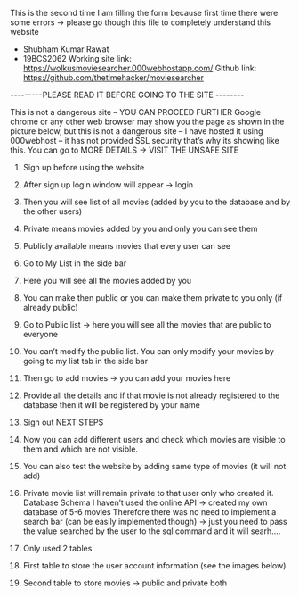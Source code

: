 This is the second time I am filling the form because first time there were some errors -> please go though this file to completely understand this website 
-	Shubham Kumar Rawat
-	19BCS2062
Working site link: https://wolkusmoviesearcher.000webhostapp.com/ 
Github link: https://github.com/thetimehacker/moviesearcher 

---------PLEASE READ IT BEFORE GOING TO THE SITE --------

This is not a dangerous site – YOU CAN PROCEED FURTHER
Google chrome or any other web browser may show you the page as shown in the picture below, but this is not a dangerous site – I have hosted it using 000webhost – it has not provided SSL security that’s why its showing like this. 
You can go to MORE DETAILS -> VISIT THE UNSAFE SITE
 
1.	Sign up before using the website
 

2.	After sign up login window will appear -> login 
3.	Then you will see list of all movies (added by you to the database and by the other users)
 
4.	Private means movies added by you and only you can see them 
5.	Publicly available means movies that every user can see
6.	Go to My List in the side bar
 
7.	Here you will see all the movies added by you 
8.	You can make then public or you can make them private to you only (if already public)
9.	Go to Public list -> here you will see all the movies that are public to everyone 
 
10.	 You can’t modify the public list. You can only modify your movies by going to my list tab in the side bar
11.	Then go to add movies -> you can add your movies here 
 
12.	Provide all the details and if that movie is not already registered to the database then it will be registered by your name 
13.	Sign out
NEXT STEPS
1.	Now you can add different users and check which movies are visible to them and which are not visible.
2.	You can also test the website by adding same type of movies (it will not add)
3.	Private movie list will remain private to that user only who created it.
Database Schema
I haven’t used the online API -> created my own database of 5-6 movies 
Therefore there was no need to implement a search bar (can be easily implemented though) -> just you need to pass the value searched by the user to the sql command and it will searh….
1.	Only used 2 tables
2.	First table to store the user account information (see the images below)
3.	Second table to store movies -> public and private both
 
 


